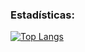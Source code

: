 ### Estadísticas:
[![Top Langs](https://github-readme-stats.vercel.app/api/top-langs/?username=victorManuelMarquez&layout=compact)](https://github.com/victorManuelMarquez)

<!--
**victorManuelMarquez/victorManuelMarquez** is a ✨ _special_ ✨ repository because its `README.md` (this file) appears on your GitHub profile.

Here are some ideas to get you started:

- 🔭 I’m currently working on ...
- 🌱 I’m currently learning ...
- 👯 I’m looking to collaborate on ...
- 🤔 I’m looking for help with ...
- 💬 Ask me about ...
- 📫 How to reach me: ...
- 😄 Pronouns: ...
- ⚡ Fun fact: ...
-->
